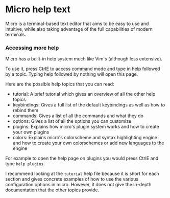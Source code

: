# Micro help text

Micro is a terminal-based text editor that aims to be easy to use and intuitive, 
while also taking advantage of the full capabilities of modern terminals.

### Accessing more help

Micro has a built-in help system much like Vim's (although less extensive).

To use it, press CtrlE to access command mode and type in help followed by a topic.
Typing help followed by nothing will open this page.

Here are the possible help topics that you can read:

* tutorial: A brief tutorial which gives an overview of all the other help topics
* keybindings: Gives a full list of the default keybindings as well as how to rebind them
* commands: Gives a list of all the commands and what they do
* options: Gives a list of all the options you can customize
* plugins: Explains how micro's plugin system works and how to create your own plugins
* colors: Explains micro's colorscheme and syntax highlighting engine and how to create your
  own colorschemes or add new languages to the engine

For example to open the help page on plugins you would press CtrlE and type `help plugins`.

I recommend looking at the `tutorial` help file because it is short for each section and
gives concrete examples of how to use the various configuration options in micro. However,
it does not give the in-depth documentation that the other topics provide.
